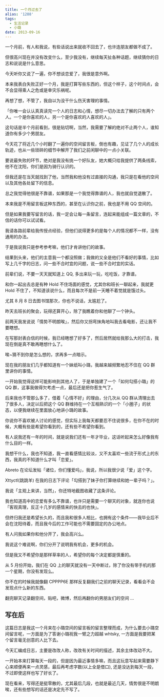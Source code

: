 ```yaml
---
title: 一个月过去了
alias: '1288'
tags:
  - 生活记录
  - 小璐
date: 2013-09-16
---
```


一个月前，有人和我说，有些话说出来就收不回去了，也许连朋友都做不成了。

但很高兴现在并没有改变什么，至少我没有，继续每天扯各种话题，继续猜你的日志和说说是什么意思。

今天听你又说了一遍，你不想谈恋爱了，我很是意外啊。

本来我表白失败正好一个月，我是打算写些东西的，但这个样子，这个时间点，会不会显得乘人之危或是幸灾乐祸呢。

再想了想，不管了，我自以为没干什么伤天害理的事情。

「你唯一会认认真真读完一个人的日志和心情，想尽一切办法去了解的只有两个人。一个是你喜欢的人，另一个是你喜欢的人喜欢的人」。

这句话是半个月前看到，很是贴切啊，当然，我需要了解的绝对不止两个人，谁知道你有多少个男朋友。

今天花了将近几个小时翻了一遍你的空间留言板，倒也有趣，见证了几个人的成长轨迹，也从一些琐碎的细节中解开了我们之前闲聊中的一点小关联。

要说最失败的环节，绝对是我没有挑一个好队友，她大概只给我提供了两条线索，他不在沈阳，你们是因为骑行认识的。

但我还是在当天就找到了他，当然我和他没有过直接的沟通，我只是在看他的空间以及其他各处留下的信息。

总之我觉得他很是不靠谱，如果那是一个我觉得靠谱的人，我也就自觉退散了。

本来我是不用留言板这种东西的，甚至在认识你之前，我也是不用 QQ 空间的。

但是如果我要写留言的话，我一定会让每一条留言，连起来能组成一篇文章的，不信的话你可以试试看。

我请各路前辈给我传授点经验，但他们说得更多的是每个人的情况都不一样，没有通用的办法。

于是我说我只是参考参考嘛，他们才肯讲他们的故事。

结果到头来，他们的主意我一个都没照做；我做的又全是他们不看好的事情，比如写上几千字的日志，问一些不合时宜的问题，说一些不合时宜的实话。

前辈们说，不要一天天就知道上 QQ, 多出来玩一玩，吃吃饭，才靠谱。

和你一起出去总是有种 Hold 不住场面的感觉，尤其你和班长一聊起来，我就更 Hold 不住了，不知道该说什么，而且每次不是前一天睡不着觉就是饿过头。

尤其 8 月 8 日去图书馆那次，你也不说话，太尴尬了。

昨天去班长的聚会，玩得还算开心，除了我瞧着你和他聊了一个钟头。

前两天我发说说「情势不明朗唉」，然后你又拐弯抹角地叫我去看电影，还让我不要瞎想。

在写那封表白信的时候，我已经瞎想了好多了，然后居然就给我那么大的打击，我现在倒是真不敢再瞎想什么了。

唉~猜不到你是怎么想的，求再多一点暗示。

现在我的朋友们几乎都知道有一个妹纸叫小璐，我越来越频繁地忍不住在 QQ 群里讲你的事情。

一开始我觉得这样可能影响到其他人了，于是单独建了一个「如何勾搭小璐」的 QQ 群，这事我做得欠考虑一点，最后还是把你惹生气了。

后来我也不管那么多了，借着「心情不好」的理由，分几次从 QQ 群从清理出去了很多人，决定以后把这个 QQ 群维持在一个互相熟识的一个「小圈子」的状态，以便我继续在里面放心地讲小璐的故事。

你说你不喜欢被人讨论的感觉，但实际上我每天都要忍不住说很多，在你不在的时候，大概有些是希望你看到的，还有些不希望你看到。

有人说我还有一年的时间，就是说我们还有一年才毕业，这话听起来怎么好像我有什么目的一样。

我想干什么，我也不知道，我一直看感情比较淡，又不太喜欢一些流于形式上的东西，我真的不知道什么才叫「恋爱」。

Abreto 在论坛发帖「诸位，你们懂爱吗」，我说，所以我很少说「爱」这个字。

Xttyctl(跳跳羊) 在我的日志下评论「勾搭到了妹子你打算继续和她一辈子吗？」。

我说「主观上来讲，当然」，你还特地截图收藏了这条评论。

我也知道高中的恋爱有多么不靠谱，也许只是需要一个聊天的对象，就连你也说「客观真理，反正十几岁的感情来的快去的也快」。

但终归我还是希望长久的，而且我和很多人相比，也拥有这个条件——我毕业后不会在沈阳待着，而且我今后的工作可能也不需要固定的办公地点。

有人问我如果你和他分开了，我会高兴么。

我说这个难说啊，你们分开了说明我有机会，更多的机会。

但是我又不希望你是那样草率的人，希望你的每个决定都是慎重的。

从 5 月份开始，我们在 QQ 上的聊天就没有一天中断过，除了你没有带手机的那一个星期，你没有发现么。

你不在的时候我就像翻 CPPPP6E 那样反复翻我们之前的聊天记录，看看会不会发现点什么新的东西。

翻完聊天记录翻空间，贴吧，微博，然后再翻你的男朋友们的空间 ...

## 写在后

这篇日志是我这一个月来在小璐空间的留言板的留言整理而成，为什么要去小璐空间留言呢，一方面是为了答谢小璐祝我一臂之力超越 whtsky, 一方面是我要把某个留言毫无创意的人比下去。

今天汇编成日志，主要是改改人称，改改有关时间的描述，其余主体改动不大。

一开始本来打算每天一段的，但是因为最近事情多嘛，而且这玩意写起来需要静下心来顺便再来一点灵感，最后再考虑字数(以上全是借口), 还是没达到每天一段，不过即使这样也写了好长了。

现在看来，写得还是挺零散的，尤其最后几段，也就是最近几天，情势很是不明朗唉，还有些想写的话还是决定先不写了。
